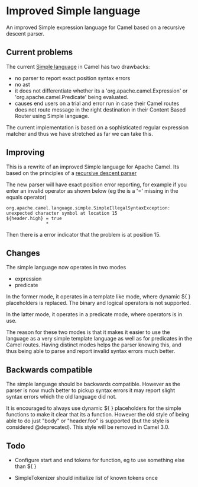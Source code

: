 # Improved Simple language

An improved Simple expression language for Camel based on a recursive descent parser.

## Current problems

The current [Simple language](http://camel.apache.org/simple) in Camel has two drawbacks:

* no parser to report exact position syntax errors
* no ast
* it does not differentiate whether its a 'org.apache.camel.Expression' or 'org.apache.camel.Predicate'
  being evaluated.
* causes end users on a trial and error run in case their Camel routes does not route message
  in the right destination in their Content Based Router using Simple language.

The current implementation is based on a sophisticated regular expression matcher and thus
we have stretched as far we can take this.

## Improving

This is a rewrite of an improved Simple language for Apache Camel.
Its based on the principles of a
[recursive descent parser](http://en.wikipedia.org/wiki/Recursive_descent_parser)

The new parser will have exact position error reporting, for example if you enter an invalid operator
as shown below (eg the is a '=' missing in the equals operator)

    org.apache.camel.language.simple.SimpleIllegalSyntaxException:
    unexpected character symbol at location 15
    ${header.high} = true
                   *

Then there is a error indicator that the problem is at position 15.

## Changes

The simple language now operates in two modes
- expression
- predicate

In the former mode, it operates in a template like mode, where dynamic ${ } placeholders is replaced.
The binary and logical operators is not supported.

In the latter mode, it operates in a predicate mode, where operators is in use.

The reason for these two modes is that it makes it easier to use the language as a very simple template language
as well as for predicates in the Camel routes. Having distinct modes helps the parser knowing this, and thus
being able to parse and report invalid syntax errors much better.

## Backwards compatible

The simple language should be backwards compatible. However as the parser is now much better to pickup syntax errors
it may report slight syntax errors which the old language did not.

It is encouraged to always use dynamic ${ } placeholders for the simple functions to make it clear that its a function.
However the old style of being able to do just "body" or "header.foo" is supported (but the style is considered @deprecated).
This style will be removed in Camel 3.0.

## Todo

* Configure start and end tokens for function, eg to use something else than ${ }

* SimpleTokenizer should initialize list of known tokens once